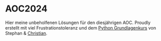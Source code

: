 # AOC2024

Hier meine unbeholfenen Lösungen für den diesjährigen AOC.
Proudly erstellt mit viel Frustrationstoleranz und dem [Python Grundlagenkurs](https://open.sap.com/courses/python1) von Stephan & [Christian](https://drumm.sh).
